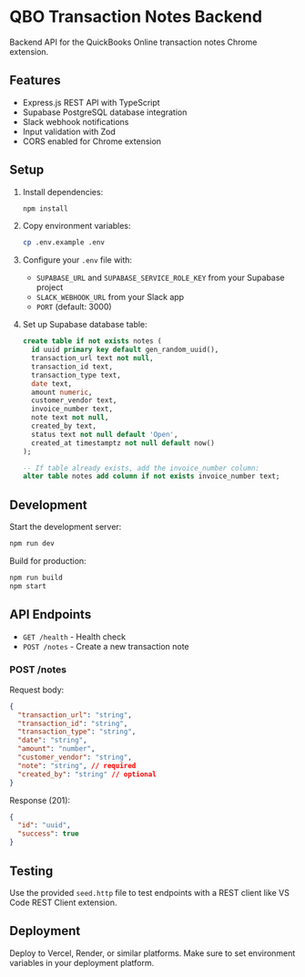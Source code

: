 # QBO Transaction Notes Backend

Backend API for the QuickBooks Online transaction notes Chrome extension.

## Features

- Express.js REST API with TypeScript
- Supabase PostgreSQL database integration
- Slack webhook notifications
- Input validation with Zod
- CORS enabled for Chrome extension

## Setup

1. Install dependencies:
   ```bash
   npm install
   ```

2. Copy environment variables:
   ```bash
   cp .env.example .env
   ```

3. Configure your `.env` file with:
   - `SUPABASE_URL` and `SUPABASE_SERVICE_ROLE_KEY` from your Supabase project
   - `SLACK_WEBHOOK_URL` from your Slack app
   - `PORT` (default: 3000)

4. Set up Supabase database table:
   ```sql
   create table if not exists notes (
     id uuid primary key default gen_random_uuid(),
     transaction_url text not null,
     transaction_id text,
     transaction_type text,
     date text,
     amount numeric,
     customer_vendor text,
     invoice_number text,
     note text not null,
     created_by text,
     status text not null default 'Open',
     created_at timestamptz not null default now()
   );
   
   -- If table already exists, add the invoice_number column:
   alter table notes add column if not exists invoice_number text;
   ```

## Development

Start the development server:
```bash
npm run dev
```

Build for production:
```bash
npm run build
npm start
```

## API Endpoints

- `GET /health` - Health check
- `POST /notes` - Create a new transaction note

### POST /notes

Request body:
```json
{
  "transaction_url": "string",
  "transaction_id": "string", 
  "transaction_type": "string",
  "date": "string",
  "amount": "number",
  "customer_vendor": "string",
  "note": "string", // required
  "created_by": "string" // optional
}
```

Response (201):
```json
{
  "id": "uuid",
  "success": true
}
```

## Testing

Use the provided `seed.http` file to test endpoints with a REST client like VS Code REST Client extension.

## Deployment

Deploy to Vercel, Render, or similar platforms. Make sure to set environment variables in your deployment platform.